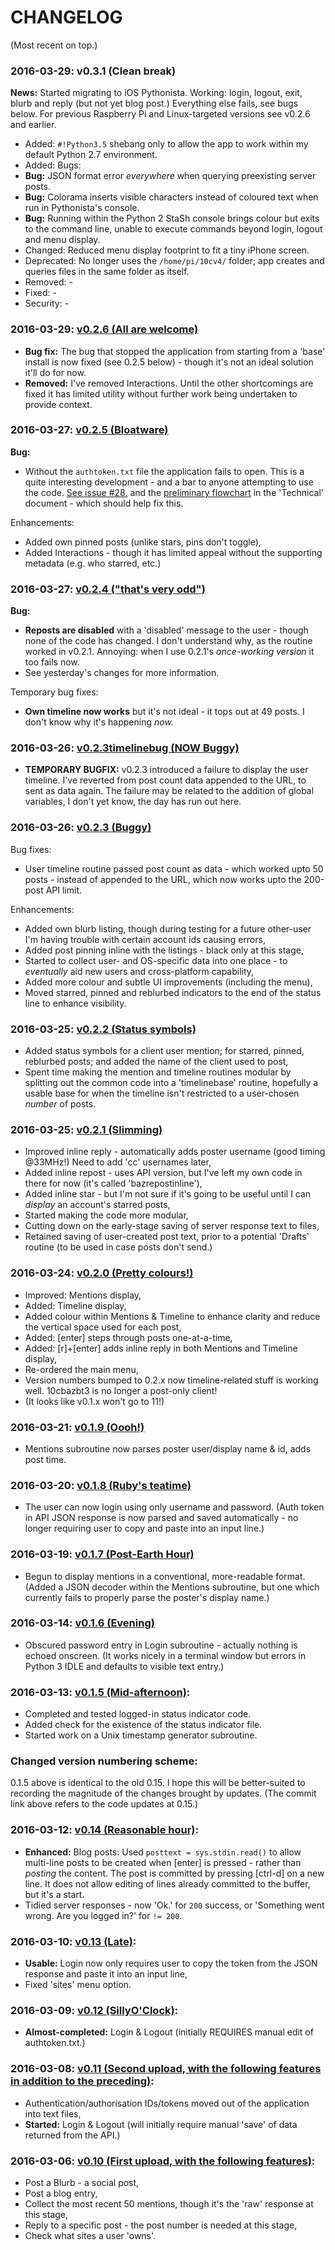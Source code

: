 # CHANGELOG
(Most recent on top.)

### 2016-03-29: v0.3.1 (Clean break)
**News:** Started migrating to iOS Pythonista. Working: login, logout, exit, blurb and reply (but not yet blog post.) Everything else fails, see bugs below. For previous Raspberry Pi and Linux-targeted versions see v0.2.6 and earlier.
* Added: `#!Python3.5` shebang only to allow the app to work within my default Python 2.7 environment.
* Added: Bugs:
 * **Bug:** JSON format error *everywhere* when querying preexisting server posts.
 * **Bug:** Colorama inserts visible characters instead of coloured text when run in Pythonista's console.
 * **Bug:** Running within the Python 2 StaSh console brings colour but exits to the command line, unable to execute commands beyond login, logout and menu display.
* Changed: Reduced menu display footprint to fit a tiny iPhone screen.
* Deprecated: No longer uses the `/home/pi/10cv4/` folder; app creates and queries files in the same folder as itself.
* Removed: -
* Fixed: -
* Security: -

### 2016-03-29: [v0.2.6 (All are welcome)](https://github.com/bazbt3/10cbazbt3/commit/ae5e5a89835ff1d12e28925167b13ff321d033b6)
* **Bug fix:** The bug that stopped the application from starting from a 'base' install is now fixed (see 0.2.5 below) - though it's not an ideal solution it'll do for now.
* **Removed:** I've removed Interactions.  Until the other shortcomings are fixed it has limited utility without further work being undertaken to provide context.

### 2016-03-27: [v0.2.5 (Bloatware)](https://github.com/bazbt3/10cbazbt3/commit/03eda3e55b75b338a0d13bcc8157d045eeea4464)
**Bug:**
* Without the `authtoken.txt` file the application fails to open.  This is a quite interesting development - and a bar to anyone attempting to use the code.  [See issue #28.](https://github.com/bazbt3/10cbazbt3/issues/28) and the [preliminary flowchart](https://github.com/bazbt3/10cbazbt3/blob/master/docs/30-technical.md#bug-fixing) in the 'Technical' document - which should help fix this.

Enhancements:
* Added own pinned posts (unlike stars, pins don't toggle),
* Added Interactions - though it has limited appeal without the supporting metadata (e.g. who starred, etc.)

### 2016-03-27: [v0.2.4 ("that's very odd")](https://github.com/bazbt3/10cbazbt3/commit/09e3511b092401e4568a399d4016b4c633c80453)
**Bug:**
* **Reposts are disabled** with a 'disabled' message to the user - though none of the code has changed.  I don't understand why, as the routine worked in v0.2.1.  Annoying: when I use 0.2.1's *once-working version* it too fails now.
* See yesterday's changes for more information.

Temporary bug fixes:
* **Own timeline now works** but it's not ideal - it tops out at 49 posts.  I don't know why it's happening *now.*  

### 2016-03-26: [v0.2.3timelinebug (NOW Buggy)](https://github.com/bazbt3/10cbazbt3/commit/dbd7f26554468a1345237c7c309fa1ec5e1ac0c8)
* **TEMPORARY BUGFIX:** v0.2.3 introduced a failure to display the user timeline.  I've reverted from post count data appended to the URL, to sent as data again.  The failure may be related to the addition of global variables, I don't yet know, the day has run out here.

### 2016-03-26: [v0.2.3 (Buggy)](https://github.com/bazbt3/10cbazbt3/commit/3156bd5035a7725a62fbdbe7e0ec7398b3adb957)
Bug fixes:
* User timeline routine passed post count as data - which worked upto 50 posts - instead of appended to the URL, which now works upto the 200-post API limit.

Enhancements:
* Added own blurb listing, though during testing for a future other-user I'm having trouble with certain account ids causing errors,
* Added post pinning inline with the listings - black only at this stage,
* Started to collect user- and OS-specific data into one place - to *eventually* aid new users and cross-platform capability,
* Added more colour and subtle UI improvements (including the menu),
* Moved starred, pinned and reblurbed indicators to the end of the status line to enhance visibility.

### 2016-03-25: [v0.2.2 (Status symbols)](https://github.com/bazbt3/10cbazbt3/commit/46172710faa7a0628bde98901e9e8cec8c7ec26c)
* Added status symbols for a client user mention; for starred, pinned, reblurbed posts; and added the name of the client used to post,
* Spent time making the mention and timeline routines modular by splitting out the common code into a 'timelinebase' routine, hopefully a usable base for when the timeline isn't restricted to a user-chosen *number* of posts.

### 2016-03-25: [v0.2.1 (Slimming)](https://github.com/bazbt3/10cbazbt3/commit/a836354958200ef3a43382e25b479b2f532599d9)
* Improved inline reply - automatically adds poster username (good timing @33MHz!)  Need to add 'cc' usernames later,
* Added inline repost - uses API version, but I've left my own code in there for now (it's called 'bazrepostinline'),
* Added inline star - but I'm not sure if it's going to be useful until I can *display* an account's starred posts,
* Started making the code more modular,
* Cutting down on the early-stage saving of server response text to files,
* Retained saving of user-created post text, prior to a potential 'Drafts' routine (to be used in case posts don't send.)

### 2016-03-24: [v0.2.0 (Pretty colours!)](https://github.com/bazbt3/10cbazbt3/commit/558a3549158642343a50158e280f8b1e1687b758)
* Improved: Mentions display,
* Added: Timeline display,
* Added colour within Mentions & Timeline to enhance clarity and reduce the vertical space used for each post,
* Added: [enter] steps through posts one-at-a-time,
* Added: [r]+[enter] adds inline reply in both Mentions and Timeline display,
* Re-ordered the main menu,
* Version numbers bumped to 0.2.x now timeline-related stuff is working well.  10cbazbt3 is no longer a post-only client!
* (It looks like v0.1.x won't go to 11!)

### 2016-03-21: [v0.1.9 (Oooh!)](https://github.com/bazbt3/10cbazbt3/commit/aaa719a0b1de4f08d2b71b14e9c7bce072b1ae35)
* Mentions subroutine now parses poster user/display name & id, adds post time.

### 2016-03-20: [v0.1.8 (Ruby's teatime)](https://github.com/bazbt3/10cbazbt3/commit/1851376796959ca84399cbeae7abdcfa5c7ad7ac)
* The user can now login using only username and password.  (Auth token in API JSON response is now parsed and saved automatically - no longer requiring user to copy and paste into an input line.)

### 2016-03-19: [v0.1.7 (Post-Earth Hour)](https://github.com/bazbt3/10cbazbt3/commit/57066e4ef85c90fc741431d038047871263135c0)
* Begun to display mentions in a conventional, more-readable format.  (Added a JSON decoder within the Mentions subroutine, but one which currently fails to properly parse the poster's display name.)

### 2016-03-14: [v0.1.6 (Evening)](https://github.com/bazbt3/10cbazbt3/commit/d98988c31e1c903566ca98686d1e45ded75b2b3c)
* Obscured password entry in Login subroutine - actually nothing is echoed onscreen.  (It works nicely in a terminal window but errors in Python 3 IDLE and defaults to visible text entry.)

### 2016-03-13: [v0.1.5 (Mid-afternoon)](https://github.com/bazbt3/10cbazbt3/commit/a6030f40431c4d7609914eb19c2c643d33847ab4):
* Completed and tested logged-in status indicator code.
* Added check for the existence of the status indicator file.
* Started work on a Unix timestamp generator subroutine.

### Changed version numbering scheme:
0.1.5 above is identical to the old 0.15.  I hope this will be better-suited to recording the magnitude of the changes brought by updates.  (The commit link above refers to the code updates at 0.15.)

### 2016-03-12: [v0.14 (Reasonable hour)](https://github.com/bazbt3/10cbazbt3/commit/9e45404ff15c3a6b004a36f684005d96a6738ca4):
* **Enhanced:** Blog posts: Used `posttext = sys.stdin.read()` to allow multi-line posts to be created when [enter] is pressed - rather than *posting* the content.  The post is committed by pressing [ctrl-d] on a new line.  It does not allow editing of lines already committed to the buffer, but it's a start.
* Tidied server responses - now 'Ok.' for `200` success, or 'Something went wrong. Are you logged in?' for `!= 200`.

### 2016-03-10: [v0.13 (Late)](https://github.com/bazbt3/10cbazbt3/commit/045bfc774f6e62b2770ff16da644f7c31340fd9f):
* **Usable:** Login now only requires user to copy the token from the JSON response and paste it into an input line,
* Fixed 'sites' menu option.

### 2016-03-09: [v0.12 (SillyO'Clock)](https://github.com/bazbt3/10cbazbt3/commit/69d8f5e6a63f9c5b3eae3b5fa464641496a445fe):
* **Almost-completed:** Login & Logout (initially REQUIRES manual edit of authtoken.txt.)

### 2016-03-08: [v0.11 (Second upload, with the following features in addition to the preceding)](https://github.com/bazbt3/10cbazbt3/commit/0772796c86bd56a615262c95170342f9416d6604):
* Authentication/authorisation IDs/tokens moved out of the application into text files,
* **Started:** Login & Logout (will initially require manual 'save' of data returned from the API.)

### 2016-03-06: [v0.10 (First upload, with the following features)](https://github.com/bazbt3/10cbazbt3/commit/5a41660ea4415d4bd0bee585ec8e16d3ff8b59c6):
* Post a Blurb - a social post,
* Post a blog entry,
* Collect the most recent 50 mentions, though it's the 'raw' response at this stage,
* Reply to a specific post - the post number is needed at this stage,
* Check what sites a user 'owns'.
